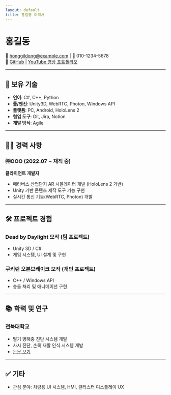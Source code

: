 ```yaml
---
layout: default
title: 홍길동 이력서
---
```


# 홍길동  
📧 honggildong@example.com | 📱 010-1234-5678  
🔗 [GitHub](https://github.com/yourgithub) | [YouTube 영상 포트폴리오](https://youtu.be/gUf8SdJBZFc)

---

## 🔧 보유 기술

- **언어**: C#, C++, Python  
- **툴/엔진**: Unity3D, WebRTC, Photon, Windows API  
- **플랫폼**: PC, Android, HoloLens 2  
- **협업 도구**: Git, Jira, Notion  
- **개발 방식**: Agile

---

## 🧑‍💻 경력 사항

### ㈜OOO (2022.07 ~ 재직 중)  
**클라이언트 개발자**

- 메타버스 산업단지 AR 시뮬레이터 개발 (HoloLens 2 기반)  
- Unity 기반 콘텐츠 제작 도구 기능 구현  
- 실시간 통신 기능(WebRTC, Photon) 개발  

---

## 🛠 프로젝트 경험

### Dead by Daylight 모작 (팀 프로젝트)
- Unity 3D / C#  
- 게임 시스템, UI 설계 및 구현  

### 쿠키런 오븐브레이크 모작 (개인 프로젝트)
- C++ / Windows API  
- 충돌 처리 및 애니메이션 구현

---

## 📚 학력 및 연구

### 전북대학교
- 딸기 병해충 진단 시스템 개발  
- 사시 진단, 손목 재활 인식 시스템 개발  
- [논문 보기](https://www.earticle.net/Article/A394127)

---

## ✅ 기타

- 관심 분야: 차량용 UI 시스템, HMI, 클러스터 디스플레이 UX  
